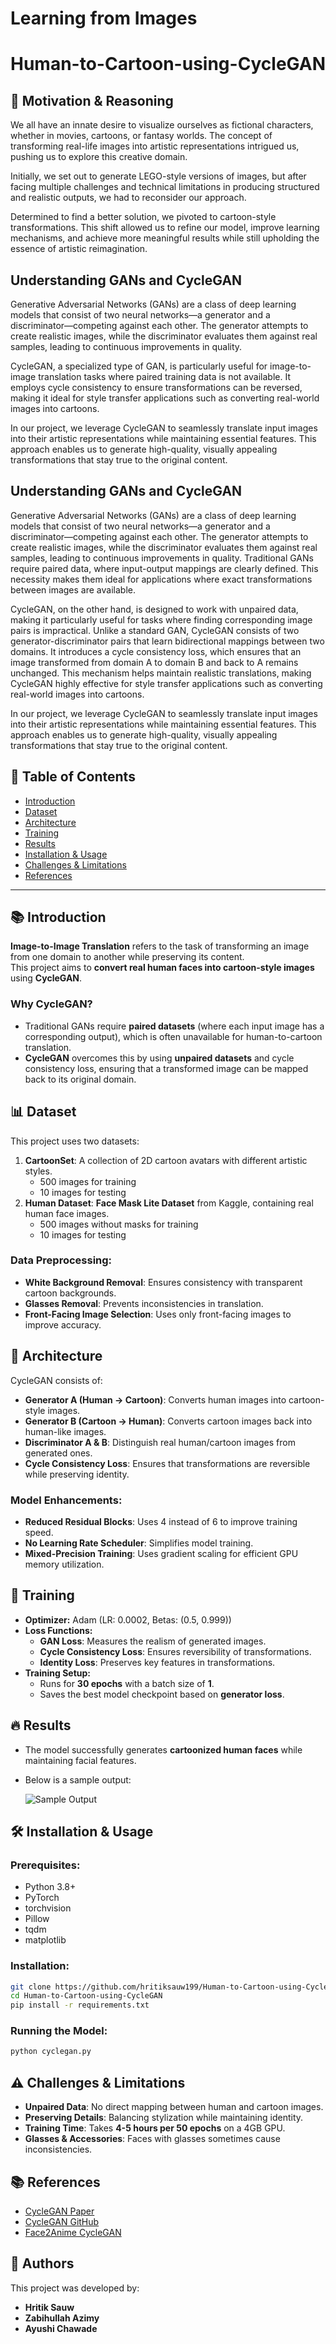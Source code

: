 # Learning from Images

# Human-to-Cartoon-using-CycleGAN 

## 📌 Motivation & Reasoning
We all have an innate desire to visualize ourselves as fictional characters, whether in movies, cartoons, or fantasy worlds. The concept of transforming real-life images into artistic representations intrigued us, pushing us to explore this creative domain. 

Initially, we set out to generate LEGO-style versions of images, but after facing multiple challenges and technical limitations in producing structured and realistic outputs, we had to reconsider our approach. 

Determined to find a better solution, we pivoted to cartoon-style transformations. This shift allowed us to refine our model, improve learning mechanisms, and achieve more meaningful results while still upholding the essence of artistic reimagination. 

## Understanding GANs and CycleGAN
Generative Adversarial Networks (GANs) are a class of deep learning models that consist of two neural networks—a generator and a discriminator—competing against each other. The generator attempts to create realistic images, while the discriminator evaluates them against real samples, leading to continuous improvements in quality. 

CycleGAN, a specialized type of GAN, is particularly useful for image-to-image translation tasks where paired training data is not available. It employs cycle consistency to ensure transformations can be reversed, making it ideal for style transfer applications such as converting real-world images into cartoons. 

In our project, we leverage CycleGAN to seamlessly translate input images into their artistic representations while maintaining essential features. This approach enables us to generate high-quality, visually appealing transformations that stay true to the original content. 



## Understanding GANs and CycleGAN
Generative Adversarial Networks (GANs) are a class of deep learning models that consist of two neural networks—a generator and a discriminator—competing against each other. The generator attempts to create realistic images, while the discriminator evaluates them against real samples, leading to continuous improvements in quality. Traditional GANs require paired data, where input-output mappings are clearly defined. This necessity makes them ideal for applications where exact transformations between images are available.

CycleGAN, on the other hand, is designed to work with unpaired data, making it particularly useful for tasks where finding corresponding image pairs is impractical. Unlike a standard GAN, CycleGAN consists of two generator-discriminator pairs that learn bidirectional mappings between two domains. It introduces a cycle consistency loss, which ensures that an image transformed from domain A to domain B and back to A remains unchanged. This mechanism helps maintain realistic translations, making CycleGAN highly effective for style transfer applications such as converting real-world images into cartoons. 

In our project, we leverage CycleGAN to seamlessly translate input images into their artistic representations while maintaining essential features. This approach enables us to generate high-quality, visually appealing transformations that stay true to the original content. 



















## 📌 Table of Contents

- [Introduction](#introduction)
- [Dataset](#dataset)
- [Architecture](#architecture)
- [Training](#training)
- [Results](#results)
- [Installation & Usage](#installation--usage)
- [Challenges & Limitations](#challenges--limitations)
- [References](#references)

---

## 📚 Introduction

**Image-to-Image Translation** refers to the task of transforming an image from one domain to another while preserving its content.  
This project aims to **convert real human faces into cartoon-style images** using **CycleGAN**.

### Why CycleGAN?

- Traditional GANs require **paired datasets** (where each input image has a corresponding output), which is often unavailable for human-to-cartoon translation.
- **CycleGAN** overcomes this by using **unpaired datasets** and cycle consistency loss, ensuring that a transformed image can be mapped back to its original domain.

## 📊 Dataset

This project uses two datasets:

1. **CartoonSet**: A collection of 2D cartoon avatars with different artistic styles.
   - 500 images for training
   - 10 images for testing
2. **Human Dataset**: **Face Mask Lite Dataset** from Kaggle, containing real human face images.
   - 500 images without masks for training
   - 10 images for testing

### Data Preprocessing:

- **White Background Removal**: Ensures consistency with transparent cartoon backgrounds.
- **Glasses Removal**: Prevents inconsistencies in translation.
- **Front-Facing Image Selection**: Uses only front-facing images to improve accuracy.

## 🏰 Architecture

CycleGAN consists of:

- **Generator A (Human → Cartoon)**: Converts human images into cartoon-style images.
- **Generator B (Cartoon → Human)**: Converts cartoon images back into human-like images.
- **Discriminator A & B**: Distinguish real human/cartoon images from generated ones.
- **Cycle Consistency Loss**: Ensures that transformations are reversible while preserving identity.

### Model Enhancements:

- **Reduced Residual Blocks**: Uses 4 instead of 6 to improve training speed.
- **No Learning Rate Scheduler**: Simplifies model training.
- **Mixed-Precision Training**: Uses gradient scaling for efficient GPU memory utilization.

## 🎯 Training

- **Optimizer:** Adam (LR: 0.0002, Betas: (0.5, 0.999))
- **Loss Functions:**
  - **GAN Loss**: Measures the realism of generated images.
  - **Cycle Consistency Loss**: Ensures reversibility of transformations.
  - **Identity Loss**: Preserves key features in transformations.
- **Training Setup:**
  - Runs for **30 epochs** with a batch size of **1**.
  - Saves the best model checkpoint based on **generator loss**.

## 🔥 Results

- The model successfully generates **cartoonized human faces** while maintaining facial features.
- Below is a sample output:

  ![Sample Output](./output/final_30_nlr_6rb.png)

## 🛠 Installation & Usage

### Prerequisites:

- Python 3.8+
- PyTorch
- torchvision
- Pillow
- tqdm
- matplotlib

### Installation:

```bash
git clone https://github.com/hritiksauw199/Human-to-Cartoon-using-CycleGAN.git
cd Human-to-Cartoon-using-CycleGAN
pip install -r requirements.txt
```

### Running the Model:

```bash
python cyclegan.py
```

## ⚠️ Challenges & Limitations

- **Unpaired Data**: No direct mapping between human and cartoon images.
- **Preserving Details**: Balancing stylization while maintaining identity.
- **Training Time**: Takes **4-5 hours per 50 epochs** on a 4GB GPU.
- **Glasses & Accessories**: Faces with glasses sometimes cause inconsistencies.

## 📚 References

- [CycleGAN Paper](https://arxiv.org/pdf/1703.10593)
- [CycleGAN GitHub](https://github.com/junyanz/CycleGAN)
- [Face2Anime CycleGAN](https://github.com/lmtri1998/Face2Anime-using-CycleGAN)

## 📌 Authors

This project was developed by:

- **Hritik Sauw**
- **Zabihullah Azimy**
- **Ayushi Chawade**
